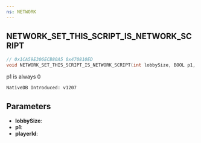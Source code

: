 ```yaml
---
ns: NETWORK
---
```

## NETWORK_SET_THIS_SCRIPT_IS_NETWORK_SCRIPT

```c
// 0x1CA59E306ECB80A5 0x470810ED
void NETWORK_SET_THIS_SCRIPT_IS_NETWORK_SCRIPT(int lobbySize, BOOL p1, int playerId);
```

p1 is always 0

```
NativeDB Introduced: v1207
```

## Parameters
* **lobbySize**:
* **p1**:
* **playerId**:
